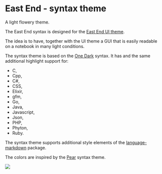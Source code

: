 # East End - syntax theme

A light flowery theme.

The East End syntax is designed for the [East End UI theme](https://atom.io/themes/east-end-ui).

The idea is to have, together with the UI theme a GUI that is easily readable on a notebook in many light conditions.

The syntax theme is based on the [One Dark](https://atom.io/themes/one-dark-syntax) syntax.
It has and the same additional highlight support for:
-  C,
-  Cpp,
-  C#,
-  CSS,
-  Elixir,
-  gfm,
-  Go,
-  Java,
-  Javascript,
-  Json,
-  PHP,
-  Phyton,
-  Ruby.

The syntax theme supports additional style elements of the [language-markdown](https://atom.io/packages/language-markdown) package.

The colors are inspired by the [Pear](https://github.com/Niishi/pear-syntax) syntax theme.

![](https://github.com/MarcusE1W/eastend-syntax/raw/master/screen2-sy.png)
